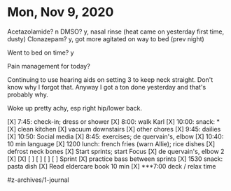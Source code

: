 # Mon, Nov 9, 2020
Acetazolamide? n
DMSO? y, nasal rinse (heat came on yesterday first time, dusty)
Clonazepam? y, got more agitated on way to bed
(prev night)

Went to bed on time? y

Pain management for today? 

Continuing to use hearing aids on setting 3 to keep neck straight. Don't know why I forgot that. Anyway I got a ton done yesterday and that's probably why.

Woke up pretty achy, esp right hip/lower back. 


[X] 7:45: check-in; dress or shower
[X] 8:00: walk Karl
[X] 10:00: snack: *
[X] clean kitchen
[X] vacuum downstairs
[X] other chores
[X] 9:45: dailies
[X] 10:50: Social media
[X] 8:45: exercises; de quervain's, elbow
[X] 10:40: 10 min language
[X] 1200 lunch: french fries (warn Allie); rice dishes
[X] defrost neck bones
[X] Start sprints; start Focus
[X] de quervain's, elbow 2
[X] [X] [ ] [ ] [ ] [ ] Sprint
[X] practice bass between sprints
[X] 1530 snack: pasta dish
[X] Read eldercare book 10 min
[X] ***7:00 deck / relax time


#z-archives/1-journal